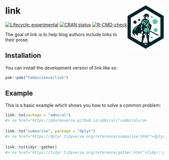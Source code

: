 
<!-- README.md is generated from README.Rmd. Please edit that file -->

# link <a href="https://link.tada.science"><img src="man/figures/logo.png" align="right" height="138" /></a>

<!-- badges: start -->

[![Lifecycle:
experimental](https://img.shields.io/badge/lifecycle-experimental-orange.svg)](https://lifecycle.r-lib.org/articles/stages.html#experimental)
[![CRAN
status](https://www.r-pkg.org/badges/version/link)](https://CRAN.R-project.org/package=link)
[![R-CMD-check](https://github.com/tadascience/link/actions/workflows/R-CMD-check.yaml/badge.svg)](https://github.com/tadascience/link/actions/workflows/R-CMD-check.yaml)
<!-- badges: end -->

The goal of link is to help blog authors include links to their prose.

## Installation

You can install the development version of link like so:

``` r
pak::pak("tadascience/link")
```

## Example

This is a basic example which shows you how to solve a common problem:

``` r
link::to(package = "admiral")
#> <a href="https://pharmaverse.github.io/admiral/">admiral</a>

link::to("summarise", package = "dplyr")
#> <a href="https://dplyr.tidyverse.org/reference/summarise.html">dplyr::summarise()</a>

link::to(tidyr::gather)
#> <a href="https://tidyr.tidyverse.org/reference/gather.html">tidyr::gather()</a>
```
